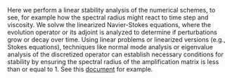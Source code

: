 Here we perform a linear stability analysis of the numerical schemes, to see, for example how the spectral radius might react to time step and viscosity.
We solvw the linearized Navier-Stokes equations, where the evolution operator or its adjoint is analyzed to determine if perturbations grow or decay over time.
Using linear problems or linearized versions (e.g., Stokes equations), techniques like normal mode analysis or eigenvalue analysis of the discretized operator can establish necessary conditions for stability by ensuring the spectral radius of the amplification matrix is less than or equal to $1$.
See this [document](https://www.math.cmu.edu/~bobpego/preprints/LLP-preprint.pdf) for example.
